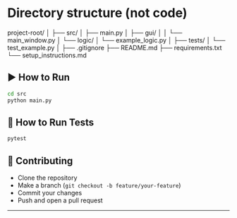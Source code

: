 # Directory structure (not code)

project-root/
│
├── src/
│ ├── main.py
│ ├── gui/
│ │ └── main_window.py
│ └── logic/
│ └── example_logic.py
│
├── tests/
│ └── test_example.py
│
├── .gitignore
├── README.md
├── requirements.txt
└── setup_instructions.md

## ▶️ How to Run

```bash
cd src
python main.py
```

## 🧪 How to Run Tests

```bash
pytest
```

## 🤝 Contributing

- Clone the repository
- Make a branch (`git checkout -b feature/your-feature`)
- Commit your changes
- Push and open a pull request

---
